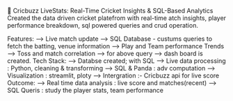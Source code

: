 🏏 Cricbuzz LiveStats: Real-Time Cricket Insights & SQL-Based Analytics
    Created the data driven cricket platefrom with real-time  atch insights, player performance breakdown, sql powered queries and crud operation.

  Features:
      --> Live match update
      --> SQL Database - custums queries to fetch the batting, venue information
      --> Play and Team performance Trends
      --> Toss and match correlation
      --> for above query --> dash board is created.
Tech Stack:
      --> Databse created; with SQL 
      --> Live data processing : Python, cleaning & transforming 
      --> SQL & Panda : adv computation
      --> Visualization : streamlit, ploty
      --> Intergration :- Cricbuzz api for live score
Outcome:
      --> Real time data analysis : live score and matches(recent)
      --> SQL Queris : study the player stats, team performance
      
